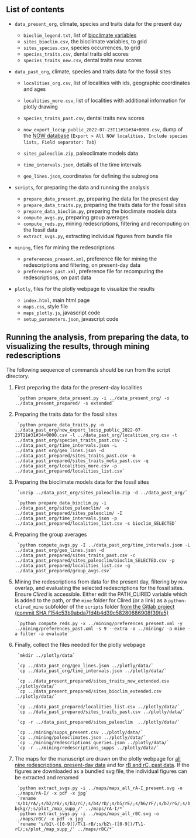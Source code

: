 ## List of contents

- `data_present_org`, climate, species and traits data for the present day

    - `bioclim_legend.txt`, list of [bioclimate variables](https://worldclim.org/data/bioclim.html)
    - `sites_bioclim.csv`, the bioclimate variables, to grid
    - `sites_species.csv`, species occurrences, to grid
    - `species_traits.csv`, dental traits old scores
    - `species_traits_new.csv`, dental traits new scores

- `data_past_org`, climate, species and traits data for the fossil sites

    - `localities_org.csv`, list of localities with ids, geographic coordinates and ages
    - `localities_more.csv`, list of localities with additional information for plotly drawing
    - `species_traits_past.csv`, dental traits new scores
    - `now_export_locsp_public_2022-07-23T11#31#34+0000.csv`, dump of the [NOW database](https://nowdatabase.luomus.fi/locality_list.php) (`Export > All NOW localities, Include species lists, Field separator: Tab`)

    - `sites_paleoclim.zip`, paleoclimate models data
    
    - `time_intervals.json`, details of the time intervals
    - `geo_lines.json`, coordinates for defining the subregions


- `scripts`, for preparing the data and running the analysis

    - `prepare_data_present.py`, preparing the data for the present day
    - `prepare_data_traits.py`, preparing the traits data for the fossil sites
    - `prepare_data_bioclim.py`, preparing the bioclimate models data
    - `compute_avgs.py`, preparing group averages
    - `compute_reds.py`, mining redescriptions, filtering and recomputing on the fossil data 
    - `extract_svgs.py`, extracting individual figures from bundle file

- `mining`, files for mining the redescriptions

    - `preferences_present.xml`, preference file for mining the redescriptions and filtering, on present-day data
    - `preferences_past.xml`, preference file for recomputing the redescriptions, on past data

- `plotly`, files for the plotly webpage to visualize the results
    - `index.html`, main html page
    - `maps.css`, style file
    - `maps_plotly.js`, javascript code
    - `setup_parameters.json`, javascript code


## Running the analysis, from preparing the data, to visualizing the results, through mining redescriptions

The following sequence of commands should be run from the script directory.

1. First preparing the data for the present-day localities

        `python prepare_data_present.py -i ../data_present_org/ -o ../data_present_prepared/ -s extended`

2. Preparing the traits data for the fossil sites

        `python prepare_data_traits.py -n ../data_past_org/now_export_locsp_public_2022-07-23T11#31#34+0000.csv -l ../data_past_org/localities_org.csv -t ../data_past_org/species_traits_past.csv -I ../data_past_org/time_intervals.json -L ../data_past_org/geo_lines.json -d ../data_past_prepared/sites_traits_past.csv -m ../data_past_prepared/sites_traits_meta_past.csv -q ../data_past_org/localities_more.csv -p ../data_past_prepared/localities_list.csv`

3. Preparing the bioclimate models data for the fossil sites

        `unzip ../data_past_org/sites_paleoclim.zip -d ../data_past_org/`

        `python prepare_data_bioclim.py -i ../data_past_org/sites_paleoclim/ -o ../data_past_prepared/sites_paleoclim/ -I ../data_past_org/time_intervals.json -p ../data_past_prepared/localities_list.csv -s bioclim_SELECTED`

4. Preparing the group averages

        `python compute_avgs.py -I ../data_past_org/time_intervals.json -L ../data_past_org/geo_lines.json -d ../data_past_prepared/sites_traits_past.csv -c ../data_past_prepared/sites_paleoclim/bioclim_SELECTED.csv -p ../data_past_prepared/localities_list.csv -g ../data_past_prepared/group_avgs.csv`

5. Mining the redescriptions from data for the present day, filtering by row overlap, and evaluating the selected redescriptions for the fossil sites. 
Ensure *Clired* is accessible. Either edit the PATH_CLIRED variable which is added to the path, or the `mine` folder for Clired (or a link) as a `python-clired_mine` subfolder of the `scripts` folder [from the Gitlab project (commit SHA f154c53b9abda7fd4b4d39c58280686908f39fe5)](https://gitlab.inria.fr/egalbrun/siren/-/tree/master/python-siren/blocks/mine)

        `python compute_reds.py -x ../mining/preferences_present.xml -y ../mining/preferences_past.xml -s 9 --extra -o ../mining/ -a mine -a filter -a evaluate`

6. Finally, collect the files needed for the plotly webpage

        `mkdir ../plotly/data`

        `cp ../data_past_org/geo_lines.json ../plotly/data/`
        `cp ../data_past_org/time_intervals.json ../plotly/data/`

        `cp ../data_present_prepared/sites_traits_new_extended.csv ../plotly/data/`
        `cp ../data_present_prepared/sites_bioclim_extended.csv ../plotly/data/`

        `cp ../data_past_prepared/localities_list.csv ../plotly/data/`
        `cp ../data_past_prepared/sites_traits_past.csv ../plotly/data/`

        `cp -r ../data_past_prepared/sites_paleoclim  ../plotly/data/`

        `cp ../mining/supps_present.csv ../plotly/data/`
        `cp ../mining/paleoclimates.json ../plotly/data/`
        `cp ../mining/redescriptions_queries.json ../plotly/data/`
        `cp -r ../mining/redescriptions_supps ../plotly/data/`
           
7. The maps for the manuscript are drawn on the plotly webpage for [all nine redescriptions, present-day data](index.html?b1__var_color=rA&b1__opacity_bckg=1&b2__var_color=rB&b2__opacity_bckg=1&b3__var_color=rC&b3__opacity_bckg=1&b4__var_color=rD&b4__opacity_bckg=1&b5__var_color=rE&b5__opacity_bckg=1&b6__var_color=rF&b6__opacity_bckg=1&b7__var_color=rG&b7__opacity_bckg=1&b8__var_color=rH&b8__opacity_bckg=1&b9__var_color=rI&b9__opacity_bckg=1) and for [rB and rC, past data](index.html?b1__var_color=rB&b2__var_color=rC). If the figures are downloaded as a bundled svg file, the individual figures can be extracted and renamed

        `python extract_svgs.py -i ../maps/maps_all_rA-I_present.svg -o ../maps/rA-I/ -x pdf -x jpg`
        `rename 's/b1/rA/;s/b2/rB/;s/b3/rC/;s/b4/rD/;s/b5/rE/;s/b6/rF/;s/b7/rG/;s/b8/rH/;s/b9/rI/;s/\-bckg//;s/plot_/map_supp_/' ../maps/rA-I/*`
        `python extract_svgs.py -i ../maps/maps_all_rBC.svg -o ../maps/rBC/ -x pdf -x jpg`
        `rename 's/b1\-([0-9])/T\1-rB/;s/b2\-([0-9])/T\1-rC/;s/plot_/map_supp_/' ../maps/rBC/*`


